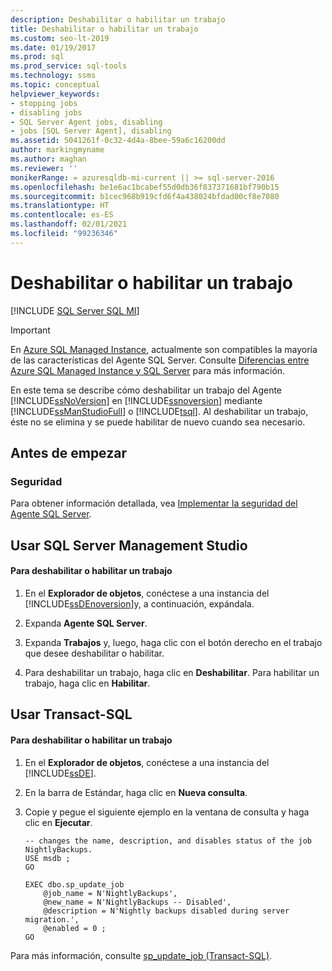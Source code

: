 ```yaml
---
description: Deshabilitar o habilitar un trabajo
title: Deshabilitar o habilitar un trabajo
ms.custom: seo-lt-2019
ms.date: 01/19/2017
ms.prod: sql
ms.prod_service: sql-tools
ms.technology: ssms
ms.topic: conceptual
helpviewer_keywords:
- stopping jobs
- disabling jobs
- SQL Server Agent jobs, disabling
- jobs [SQL Server Agent], disabling
ms.assetid: 5041261f-0c32-4d4a-8bee-59a6c16200dd
author: markingmyname
ms.author: maghan
ms.reviewer: ''
monikerRange: = azuresqldb-mi-current || >= sql-server-2016
ms.openlocfilehash: be1e6ac1bcabef55d0db36f837371681bf790b15
ms.sourcegitcommit: b1cec968b919cfd6f4a438024bfdad00cf8e7080
ms.translationtype: HT
ms.contentlocale: es-ES
ms.lasthandoff: 02/01/2021
ms.locfileid: "99236346"
---
```

# <a name="disable-or-enable-a-job"></a>Deshabilitar o habilitar un trabajo
[!INCLUDE [SQL Server SQL MI](../../includes/applies-to-version/sql-asdbmi.md)]

> [!IMPORTANT]  
> En [Azure SQL Managed Instance](/azure/azure-sql/managed-instance/sql-managed-instance-paas-overview), actualmente son compatibles la mayoría de las características del Agente SQL Server. Consulte [Diferencias entre Azure SQL Managed Instance y SQL Server](/azure/sql-database/sql-database-managed-instance-transact-sql-information#sql-server-agent) para más información.

En este tema se describe cómo deshabilitar un trabajo del Agente [!INCLUDE[ssNoVersion](../../includes/ssnoversion-md.md)] en [!INCLUDE[ssnoversion](../../includes/ssnoversion-md.md)] mediante [!INCLUDE[ssManStudioFull](../../includes/ssmanstudiofull-md.md)] o [!INCLUDE[tsql](../../includes/tsql-md.md)]. Al deshabilitar un trabajo, éste no se elimina y se puede habilitar de nuevo cuando sea necesario.  
  
## <a name="before-you-begin"></a><a name="BeforeYouBegin"></a>Antes de empezar  
  
### <a name="security"></a><a name="Security"></a>Seguridad  
Para obtener información detallada, vea [Implementar la seguridad del Agente SQL Server](../../ssms/agent/implement-sql-server-agent-security.md).  
  
## <a name="using-sql-server-management-studio"></a><a name="SSMS"></a>Usar SQL Server Management Studio  
  
#### <a name="to-disable-or-enable-a-job"></a>Para deshabilitar o habilitar un trabajo  
  
1.  En el **Explorador de objetos**, conéctese a una instancia del [!INCLUDE[ssDEnoversion](../../includes/ssdenoversion_md.md)]y, a continuación, expándala.  
  
2.  Expanda **Agente SQL Server**.  
  
3.  Expanda **Trabajos** y, luego, haga clic con el botón derecho en el trabajo que desee deshabilitar o habilitar.  
  
4.  Para deshabilitar un trabajo, haga clic en **Deshabilitar**. Para habilitar un trabajo, haga clic en **Habilitar**.  
  
## <a name="using-transact-sql"></a><a name="TSQL"></a>Usar Transact-SQL  
  
#### <a name="to-disable-or-enable-a-job"></a>Para deshabilitar o habilitar un trabajo  
  
1.  En el **Explorador de objetos**, conéctese a una instancia del [!INCLUDE[ssDE](../../includes/ssde_md.md)].  
  
2.  En la barra de Estándar, haga clic en **Nueva consulta**.  
  
3.  Copie y pegue el siguiente ejemplo en la ventana de consulta y haga clic en **Ejecutar**.  
  
    ```  
    -- changes the name, description, and disables status of the job NightlyBackups.  
    USE msdb ;  
    GO  
  
    EXEC dbo.sp_update_job  
        @job_name = N'NightlyBackups',  
        @new_name = N'NightlyBackups -- Disabled',  
        @description = N'Nightly backups disabled during server migration.',  
        @enabled = 0 ;  
    GO  
    ```  
  
Para más información, consulte [sp_update_job (Transact-SQL)](../../relational-databases/system-stored-procedures/sp-update-job-transact-sql.md).  
